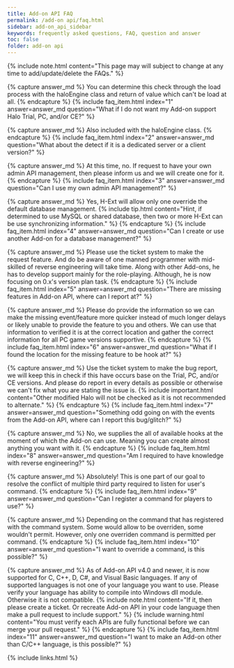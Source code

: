 ```yaml
---
title: Add-on API FAQ
permalink: /add-on api/faq.html
sidebar: add-on_api_sidebar
keywords: frequently asked questions, FAQ, question and answer
toc: false
folder: add-on api
---
```


{% include note.html content="This page may will subject to change at any time to add/update/delete the FAQs." %}

<div class="panel-group" id="accordion">

{% capture answer_md %}
You can determine this check through the load process with the haloEngine class and return of value which can't be load at all.
{% endcapture %}
{% include faq_item.html index="1" answer=answer_md question="What if I do not want my Add-on support Halo Trial, PC, and/or CE?" %}

{% capture answer_md %}
Also included with the haloEngine class.
{% endcapture %}
{% include faq_item.html index="2" answer=answer_md question="What about the detect if it is a dedicated server or a client version?" %}

{% capture answer_md %}
At this time, no.  If request to have your own admin API management, then please inform us and we will create one for it.
{% endcapture %}
{% include faq_item.html index="3" answer=answer_md question="Can I use my own admin API management?" %}

{% capture answer_md %}
Yes, H-Ext will allow only one override the default database management.
{% include tip.html content="Hint, if determined to use MySQL or shared database, then two or more H-Ext can be use synchronizing information." %}
{% endcapture %}
{% include faq_item.html index="4" answer=answer_md question="Can I create or use another Add-on for a database management?" %}

{% capture answer_md %}
Please use the ticket system to make the request feature. And do be aware of one manned programmer with mid-skilled of reverse engineering will take time. Along with other Add-ons, he has to develop support mainly for the role-playing. Although, he is now focusing on 0.x's version plan task.
{% endcapture %}
{% include faq_item.html index="5" answer=answer_md question="There are missing features in Add-on API, where can I report at?" %}

{% capture answer_md %}
Please do provide the information so we can make the missing event/feature more quicker instead of much longer delays or likely unable to provide the feature to you and others. We can use that information to verified it is at the correct location and gather the correct information for all PC game versions supportive.
{% endcapture %}
{% include faq_item.html index="6" answer=answer_md question="What if I found the location for the missing feature to be hook at?" %}

{% capture answer_md %}
Use the ticket system to make the bug report, we will keep this in check if this have occurs base on the Trial, PC, and/or CE versions. And please do report in every details as possible or otherwise we can't fix what you are stating the issue is.
{% include important.html content="Other modified Halo will not be checked as it is not recommended to alternate." %}
{% endcapture %}
{% include faq_item.html index="7" answer=answer_md question="Something odd going on with the events from the Add-on API, where can I report this bug/glitch?" %}

{% capture answer_md %}
No, we supplies the all of available hooks at the moment of which the Add-on can use. Meaning you can create almost anything you want with it.
{% endcapture %}
{% include faq_item.html index="8" answer=answer_md question="Am I required to have knowledge with reverse engineering?" %}

{% capture answer_md %}
Absolutely! This is one part of our goal to resolve the conflict of multiple third party required to listen for user's command.
{% endcapture %}
{% include faq_item.html index="9" answer=answer_md question="Can I register a command for players to use?" %}

{% capture answer_md %}
Depending on the command that has registered with the command system. Some would allow to be overriden, some wouldn't permit. However, only one overriden command is permitted per command.
{% endcapture %}
{% include faq_item.html index="10" answer=answer_md question="I want to override a command, is this possible?" %}

{% capture answer_md %}
As of Add-on API v4.0 and newer, it is now supported for C, C++, D, C#, and Visual Basic languages. If any of supported languages is not one of your language you want to use. Please verify your language has ability to compile into Windows dll module. Otherwise it is not compatible.
{% include note.html content="If it, then please create a ticket. Or recreate Add-on API in your code language then make a pull request to include support." %}
{% include warning.html content="You must verify each APIs are fully functional before we can merge your pull request." %}
{% endcapture %}
{% include faq_item.html index="11" answer=answer_md question="I want to make an Add-on other than C/C++ language, is this possible?" %}


</div>
<!-- /.panel-group -->

{% include links.html %}
